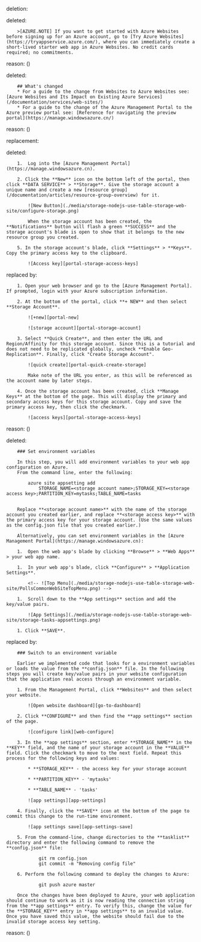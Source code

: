 deletion:

deleted:

		>[AZURE.NOTE] If you want to get started with Azure Websites before signing up for an Azure account, go to [Try Azure Websites](https://tryappservice.azure.com/), where you can immediately create a short-lived starter web app in Azure Websites. No credit cards required; no commitments.

reason: ()

deleted:

		## What's changed
		* For a guide to the change from Websites to Azure Websites see: [Azure Websites and Its Impact on Existing Azure Services](/documentation/services/web-sites/)
		* For a guide to the change of the Azure Management Portal to the Azure preview portal see: [Reference for navigating the preview portal](https://manage.windowsazure.cn/)

reason: ()

replacement:

deleted:

		1.  Log into the [Azure Management Portal](https://manage.windowsazure.cn).
		
		2. Click the **New** icon on the bottom left of the portal, then click **DATA SERVICE** > **Storage**. Give the storage account a unique name and create a new [resource group](/documentation/articles/resource-group-overview) for it.
		
		  	![New Button](./media/storage-nodejs-use-table-storage-web-site/configure-storage.png)
		
			When the storage account has been created, the **Notifications** button will flash a green **SUCCESS** and the storage account's blade is open to show that it belongs to the new resource group you created.
		
		5. In the storage account's blade, click **Settings** > **Keys**. Copy the primary access key to the clipboard.
		
		    ![Access key][portal-storage-access-keys]

replaced by:

		1. Open your web browser and go to the [Azure Management Portal]. If prompted, login with your Azure subscription information.
		
		2. At the bottom of the portal, click **+ NEW** and then select **Storage Account**.
		
			![+new][portal-new]
		
			![storage account][portal-storage-account]
		
		3. Select **Quick Create**, and then enter the URL and Region/Affinity for this storage account. Since this is a tutorial and does not need to be replicated globally, uncheck **Enable Geo-Replication**. Finally, click "Create Storage Account".
		
			![quick create][portal-quick-create-storage]
		
			Make note of the URL you enter, as this will be referenced as the account name by later steps.
		
		4. Once the storage account has been created, click **Manage Keys** at the bottom of the page. This will display the primary and secondary access keys for this storage account. Copy and save the primary access key, then click the checkmark.
		
			![access keys][portal-storage-access-keys]

reason: ()

deleted:

		### Set environment variables
		
		In this step, you will add environment variables to your web app configuration on Azure.
		From the command line, enter the following:
		
			azure site appsetting add
				STORAGE_NAME=<storage account name>;STORAGE_KEY=<storage access key>;PARTITION_KEY=mytasks;TABLE_NAME=tasks
		
		
		Replace **<storage account name>** with the name of the storage account you created earlier, and replace **<storage access key>** with the primary access key for your storage account. (Use the same values as the config.json file that you created earlier.)
		
		Alternatively, you can set environment variables in the [Azure Management Portal](https://manage.windowsazure.cn):
		
		1.  Open the web app's blade by clicking **Browse** > **Web Apps** > your web app name.
		
		1.  In your web app's blade, click **Configure** > **Application Settings**.
		
		  	<!-- ![Top Menu](./media/storage-nodejs-use-table-storage-web-site/PollsCommonWebSiteTopMenu.png) -->
		
		1.  Scroll down to the **App settings** section and add the key/value pairs.
		
		  	![App Settings](./media/storage-nodejs-use-table-storage-web-site/storage-tasks-appsettings.png)
		
		1. Click **SAVE**.

replaced by:

		### Switch to an environment variable
		
		Earlier we implemented code that looks for a environment variables or loads the value from the **config.json** file. In the following steps you will create key/value pairs in your website configuration that the application real access through an environment variable.
		
		1. From the Management Portal, click **Websites** and then select your website.
		
			![Open website dashboard][go-to-dashboard]
		
		2. Click **CONFIGURE** and then find the **app settings** section of the page. 
		
			![configure link][web-configure]
		
		3. In the **app settings** section, enter **STORAGE_NAME** in the **KEY** field, and the name of your storage account in the **VALUE** field. Click the checkmark to move to the next field. Repeat this process for the following keys and values:
		
			* **STORAGE_KEY** - the access key for your storage account
			
			* **PARTITION_KEY** - 'mytasks'
		
			* **TABLE_NAME** - 'tasks'
		
			![app settings][app-settings]
		
		4. Finally, click the **SAVE** icon at the bottom of the page to commit this change to the run-time environment.
		
			![app settings save][app-settings-save]
		
		5. From the command-line, change directories to the **tasklist** directory and enter the following command to remove the **config.json** file:
		
				git rm config.json
				git commit -m "Removing config file"
		
		6. Perform the following command to deploy the changes to Azure:
		
				git push azure master
		
		Once the changes have been deployed to Azure, your web application should continue to work as it is now reading the connection string from the **app settings** entry. To verify this, change the value for the **STORAGE_KEY** entry in **app settings** to an invalid value. Once you have saved this value, the website should fail due to the invalid storage access key setting.

reason: ()

